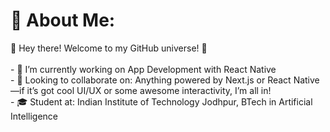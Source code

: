 # 💫 About Me:
 👋 Hey there! Welcome to my GitHub universe! 🚀<br><br>- 🔭 I’m currently working on App Development with React Native <br>- 🌱 Looking to collaborate on: Anything powered by Next.js or React Native—if it’s got cool UI/UX or some awesome interactivity, I’m all in!<br>- 🎓 Student at: Indian Institute of Technology Jodhpur, BTech in Artificial Intelligence
